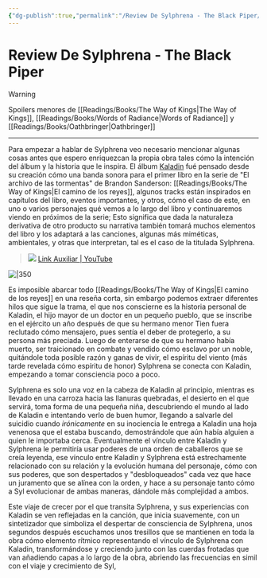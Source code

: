 ```yaml
---
{"dg-publish":true,"permalink":"/Review De Sylphrena - The Black Piper/","title":"Review De Sylphrena - The Black Piper","tags":["ZeType/Ensayo","Contexto/Universidad"],"updated":"2023-11-07T00:43:20.019-05:00"}
---
```



# Review De Sylphrena - The Black Piper

> [!warning] 
> Spoilers menores de [[Readings/Books/The Way of Kings\|The Way of Kings]], [[Readings/Books/Words of Radiance\|Words of Radiance]] y [[Readings/Books/Oathbringer\|Oathbringer]]

---

Para empezar a hablar de Sylphrena veo necesario mencionar algunas cosas antes que espero enriquezcan la propia obra tales cómo la intención del álbum y la historia que le inspira. El álbum [Kaladin](https://theblackpiper.com/album/1527700/kaladin) fué pensado desde su creación cómo una banda sonora para el primer libro en la serie de "El archivo de las tormentas" de Brandon Sanderson: [[Readings/Books/The Way of Kings\|El camino de los reyes]], algunos tracks están inspirados en capítulos del libro, eventos importantes, y otros, cómo el caso de este, en uno o varios personajes qué vemos a lo largo del libro y continuaremos viendo en próximos de la serie; Esto significa que dada la naturaleza derivativa de otro producto su narrativa también tomará muchos elementos del libro y los adaptará a las canciones, algunas más miméticas, ambientales, y otras que interpretan, tal es el caso de la titulada Sylphrena.

>  ![](https://youtube.com/watch?v=LeNqSRz898s&si)
>  [Link Auxiliar | YouTube](https://youtube.com/watch?v=LeNqSRz898s&si)

![|350](https://i.pinimg.com/originals/59/91/dd/5991dd29122267b2a32774ec1af4b6b3.jpg)

Es imposible abarcar todo [[Readings/Books/The Way of Kings\|El camino de los reyes]] en una reseña corta, sin embargo podemos extraer diferentes hilos que sigue la trama, el que nos conscierne es la historia personal de Kaladin, el hijo mayor de un doctor en un pequeño pueblo, que se inscribe en el ejército un año después de que su hermano menor Tien fuera reclutado cómo mensajero, pues sentía el deber de protegerlo, a su persona más preciada. Luego de enterarse de que su hermano había muerto, ser traicionado en combate y vendido cómo esclavo por un noble, quitándole toda posible razón y ganas de vivir, el espíritu del viento (más tarde revelada cómo espíritu de honor) Sylphrena se conecta con Kaladin, empezando a tomar consciencia poco a poco. 

Sylphrena es solo una voz en la cabeza de Kaladin al principio, mientras es llevado en una carroza hacia las llanuras quebradas, el desierto en el que servirá, toma forma de una pequeña niña, descubriendo el mundo al lado de Kaladin e intentando verlo de buen humor, llegando a salvarle del suicidio cuando *irónicamente* en su inociencia le entrega a Kaladin una hoja venenosa que el estaba buscando, demostrándole que aún había alguien a quien le importaba cerca.
Eventualmente el vínculo entre Kaladin y Sylphrena le permitiría usar poderes de una orden de caballeros que se creía leyenda, ese vínculo entre Kaladín y Sylphrena está estrechamente relacionado con su relación y la evolución humana del personaje, cómo con sus poderes, que son despertados y "desbloqueados" cada vez que hace un juramento que se alínea con la orden, y hace a su personaje tanto cómo a Syl evolucionar de ambas maneras, dándole más complejidad a ambos.

Este viaje de crecer por el que transita Sylphrena, y sus experiencias con Kaladin se ven reflejadas en la canción, que inicia suavemente, con un sintetizador que simboliza el despertar de consciencia de Sylphrena, unos segundos después escuchamos unos tresillos que se mantienen en toda la obra cómo elemento rítmico representando el vínculo de Sylphrena con Kaladin, transformándose y creciendo junto con las cuerdas frotadas que van añadiendo capas a lo largo de la obra, abriendo las frecuencias en simil con el viaje y crecimiento de Syl, 